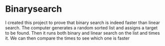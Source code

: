 # Binarysearch
I created this project to prove that binary search is indeed faster than linear search. The computer generates a random sorted list and assigns a target to be found. 
Then it runs both binary and linear search on the list and times it. We can then compare the times to see which one is faster
